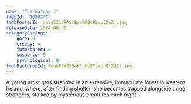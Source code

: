 ```yaml
---
name: "The Watchers"
tmdbId: "1086747"
tmdbPosterId: /hcs531VRASrBxcRR8cRbuuCXnZj.jpg
releaseDate: 2024-06-06
categoryRatings:
    gore: 0
    creepy: 0
    jumpscares: 0
    suspense: 0
    psychological: 0
tmdbBackdropId: /whnFKx0Y54Ktg6o2TiwbnQfXdZf.jpg
---
```

A young artist gets stranded in an extensive, immaculate forest in western Ireland, where, after finding shelter, she becomes trapped alongside three strangers, stalked by mysterious creatures each night.
